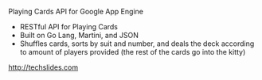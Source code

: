 Playing Cards API for Google App Engine

- RESTful API for Playing Cards
- Built on Go Lang, Martini, and JSON
- Shuffles cards, sorts by suit and number, and deals the deck according to amount of players provided (the rest of the cards go into the kitty)

http://techslides.com 
